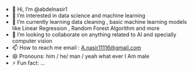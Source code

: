 - 👋 Hi, I’m @abdelnasir1
- 👀 I’m interested in data science and machine learning 
- 🌱 I’m currently learning data cleaning , basic machine learning models like Linear Regression , Random Forest Algorithm and more
- 💞️ I’m looking to collaborate on anything related to AI and specially computer vision
- 📫 How to reach me email : A.nasir11116@gmail.com
- 😄 Pronouns: him / he/ man / yeah what ever I Am  male
- ⚡ Fun fact: ...

<!---
abdelnasir1/abdelnasir1 is a ✨ special ✨ repository because its `README.md` (this file) appears on your GitHub profile.
You can click the Preview link to take a look at your changes.
--->
